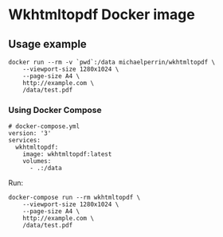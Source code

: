 # Wkhtmltopdf Docker image

## Usage example

    docker run --rm -v `pwd`:/data michaelperrin/wkhtmltopdf \
        --viewport-size 1280x1024 \
        --page-size A4 \
        http://example.com \
        /data/test.pdf

### Using Docker Compose

    # docker-compose.yml
    version: '3'
    services:
      wkhtmltopdf:
        image: wkhtmltopdf:latest
        volumes:
          - .:/data

Run:

    docker-compose run --rm wkhtmltopdf \
        --viewport-size 1280x1024 \
        --page-size A4 \
        http://example.com \
        /data/test.pdf
